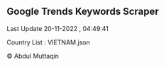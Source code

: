 

## Google Trends Keywords Scraper 
 
Last Update 20-11-2022 , 04:49:41

Country List :
VIETNAM.json



© Abdul Muttaqin 
